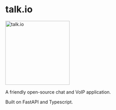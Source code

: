 # talk.io
<img src="https://github.com/Anv3sh/talk.io/assets/51405870/1a70ba18-7005-4299-a110-b137ea09a659" alt="talk.io" width="200" height="200">

A friendly open-source chat and VoIP application.

Built on FastAPI and Typescript.
